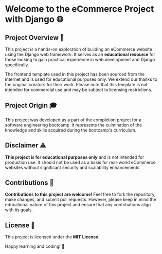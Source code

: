 # Welcome to the eCommerce Project with Django 🌐

## Project Overview 🚀

This project is a hands-on exploration of building an eCommerce website using the Django web framework. It serves as an **educational resource** for those looking to gain practical experience in web development and Django specifically.

The frontend template used in this project has been sourced from the internet and is used for educational purposes only. We extend our thanks to the original creators for their work. Please note that this template is not intended for commercial use and may be subject to licensing restrictions.

## Project Origin 🎓

This project was developed as a part of the completion project for a software engineering bootcamp. It represents the culmination of the knowledge and skills acquired during the bootcamp's curriculum.

## Disclaimer ⚠️

**This project is for educational purposes only** and is not intended for production use. It should not be used as a basis for real-world eCommerce websites without significant security and scalability enhancements.

## Contributions 🤝

**Contributions to this project are welcome!** Feel free to fork the repository, make changes, and submit pull requests. However, please keep in mind the educational nature of this project and ensure that any contributions align with its goals.

## License 📜

This project is licensed under the **MIT License**.

Happy learning and coding! 🌟


<!-- 
# E-commerce-Multikart
![multikart image](multikart.png) 

POSTGRES_PASSWORD=12345
POSTGRES_USER=user
POSTGRES_DB=multikart
POSTGRES_PORT=5432
POSTGRES_HOST=db


REDIS_HOST=redisdb
REDIS_PORT=6379

-->



